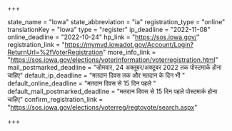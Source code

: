 +++

state_name = "Iowa"
state_abbreviation = "ia"
registration_type = "online"
translationKey = "Iowa"
type = "register"
ip_deadline = "2022-11-08"
online_deadline = "2022-10-24"
hp_link = "https://sos.iowa.gov/"
registration_link = "https://mymvd.iowadot.gov/Account/Login?ReturnUrl=%2fVoterRegistration"
more_info_link = "https://sos.iowa.gov/elections/voterinformation/voterregistration.html"
mail_postmarked_deadline = "सोमवार, 24 अक्तूबर/अक्टूबर 2022 तक पोस्टमार्क होना चाहिए"
default_ip_deadline = "मतदान दिवस तक और मतदान के दिन भी "
default_online_deadline = "मतदान दिवस से 15 दिन पहले "
default_mail_postmarked_deadline = "मतदान दिवस से 15 दिन पहले पोस्टमार्क होना चाहिए"
confirm_registration_link = "https://sos.iowa.gov/elections/voterreg/regtovote/search.aspx"

+++